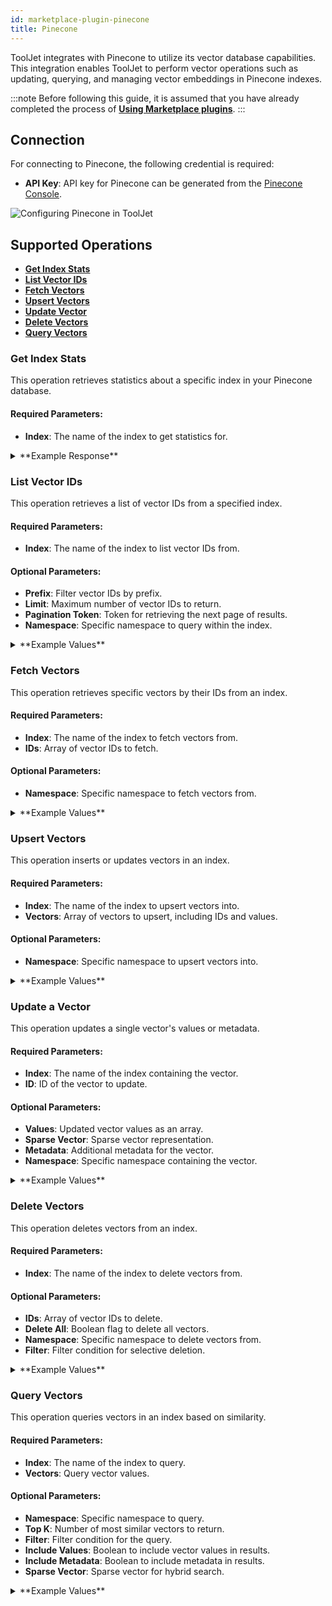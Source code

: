 ```yaml
---
id: marketplace-plugin-pinecone
title: Pinecone
---
```


ToolJet integrates with Pinecone to utilize its vector database capabilities. This integration enables ToolJet to perform vector operations such as updating, querying, and managing vector embeddings in Pinecone indexes.

:::note
Before following this guide, it is assumed that you have already completed the process of **[Using Marketplace plugins](/docs/marketplace/marketplace-overview#using-marketplace-plugins)**.
:::

## Connection

For connecting to Pinecone, the following credential is required:

- **API Key**: API key for Pinecone can be generated from the [Pinecone Console](https://app.pinecone.io/organizations/-/projects/-/keys).

<img className="screenshot-full" src="/img/marketplace/plugins/pinecone/connection.png" alt="Configuring Pinecone in ToolJet" />


## Supported Operations

- **[Get Index Stats](#get-index-stats)**
- **[List Vector IDs](#list-vector-ids)**
- **[Fetch Vectors](#fetch-vectors)**
- **[Upsert Vectors](#upsert-vectors)**
- **[Update Vector](#update-a-vector)**
- **[Delete Vectors](#delete-vectors)**
- **[Query Vectors](#query-vectors)**

### Get Index Stats

This operation retrieves statistics about a specific index in your Pinecone database.

#### Required Parameters:

- **Index**: The name of the index to get statistics for.

<!-- 
    <img className="screenshot-full" src="/img/marketplace/plugins/pinecone/get-index-stats.png" alt="Get Index Stats Operation" />
 -->

<details>
<summary>**Example Response**</summary>

```json
{
  "dimension": 1536,
  "indexFullness": 0.0,
  "totalVectorCount": 1000,
  "namespaces": {
    "default": {
      "vectorCount": 1000
    }
  }
}
```
</details>

### List Vector IDs

This operation retrieves a list of vector IDs from a specified index.

#### Required Parameters:

- **Index**: The name of the index to list vector IDs from.

#### Optional Parameters:

- **Prefix**: Filter vector IDs by prefix.
- **Limit**: Maximum number of vector IDs to return.
- **Pagination Token**: Token for retrieving the next page of results.
- **Namespace**: Specific namespace to query within the index.

<!-- 
    <img className="screenshot-full" src="/img/marketplace/plugins/pinecone/list-vector-ids.png" alt="List Vector IDs Operation" />
 -->

<details>
<summary>**Example Values**</summary>

```yaml
Index: example-index
Prefix: document1#
Limit: 100
Pagination Token: Tm90aGluzYB0byBZzWUGaGVyZQo=
Namespace: example-namespace
```
</details>

### Fetch Vectors

This operation retrieves specific vectors by their IDs from an index.

#### Required Parameters:

- **Index**: The name of the index to fetch vectors from.
- **IDs**: Array of vector IDs to fetch.

#### Optional Parameters:

- **Namespace**: Specific namespace to fetch vectors from.

<!-- 
    <img className="screenshot-full" src="/img/marketplace/plugins/pinecone/fetch-vectors.png" alt="Fetch Vectors Operation" />
 -->

<details>
<summary>**Example Values**</summary>

```yaml
Index: example-index
IDs: ["id-1", "id-2"]
Namespace: example-namespace
```
</details>

### Upsert Vectors

This operation inserts or updates vectors in an index.

#### Required Parameters:

- **Index**: The name of the index to upsert vectors into.
- **Vectors**: Array of vectors to upsert, including IDs and values.

#### Optional Parameters:

- **Namespace**: Specific namespace to upsert vectors into.
<!-- 
    <img className="screenshot-full" src="/img/marketplace/plugins/pinecone/upsert-vectors.png" alt="Upsert Vectors Operation" /> -->

<details>
<summary>**Example Values**</summary>

```yaml
Index: example-index
Vectors: [{"id": "vec1", "values": [0.1, 0.2, 0.3]}]
Namespace: example-namespace
```
</details>

### Update a Vector

This operation updates a single vector's values or metadata.

#### Required Parameters:

- **Index**: The name of the index containing the vector.
- **ID**: ID of the vector to update.

#### Optional Parameters:

- **Values**: Updated vector values as an array.
- **Sparse Vector**: Sparse vector representation.
- **Metadata**: Additional metadata for the vector.
- **Namespace**: Specific namespace containing the vector.
<!-- 
    <img className="screenshot-full" src="/img/marketplace/plugins/pinecone/update-vector.png" alt="Update Vector Operation" /> 
    -->

<details>
<summary>**Example Values**</summary>

```yaml
Index: example-index
ID: id-3
Values: [4.0, 2.0]
Sparse Vector: {"indices": [1, 5], "values": [0.5, 0.5]}
Metadata: {"genre": "comedy"}
Namespace: example-namespace
```
</details>

### Delete Vectors

This operation deletes vectors from an index.

#### Required Parameters:

- **Index**: The name of the index to delete vectors from.

#### Optional Parameters:

- **IDs**: Array of vector IDs to delete.
- **Delete All**: Boolean flag to delete all vectors.
- **Namespace**: Specific namespace to delete vectors from.
- **Filter**: Filter condition for selective deletion.

<!-- 
    <img className="screenshot-full" src="/img/marketplace/plugins/pinecone/delete-vectors.png" alt="Delete Vectors Operation" />
 -->

<details>
<summary>**Example Values**</summary>

```yaml
Index: example-index
IDs: ["id-1", "id-2"]
Delete All: true
Namespace: example-namespace
Filter: {"genre": {"$in": ["documentary", "action"]}}
```
</details>

### Query Vectors

This operation queries vectors in an index based on similarity.

#### Required Parameters:

- **Index**: The name of the index to query.
- **Vectors**: Query vector values.

#### Optional Parameters:

- **Namespace**: Specific namespace to query.
- **Top K**: Number of most similar vectors to return.
- **Filter**: Filter condition for the query.
- **Include Values**: Boolean to include vector values in results.
- **Include Metadata**: Boolean to include metadata in results.
- **Sparse Vector**: Sparse vector for hybrid search.

<!-- 
    <img className="screenshot-full" src="/img/marketplace/plugins/pinecone/query-vectors.png" alt="Query Vectors Operation" />
 -->

<details>
<summary>**Example Values**</summary>

```yaml
Index: example-index
Vectors: [0.3, 0.3, 0.3, 0.3, 0.3]
Namespace: example-namespace
Top K: 3
Filter: {"genre": {"$in": ["documentary", "action"]}}
Include Values: true
Include Metadata: true
Sparse Vector: {"indices": [1, 5], "values": [0.5, 0.5]}
```
</details>